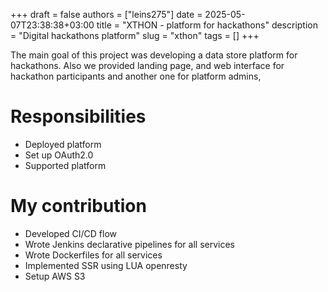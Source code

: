 +++ 
draft = false
authors = ["leins275"]
date = 2025-05-07T23:38:38+03:00
title = "XTHON - platform for hackathons"
description = "Digital hackathons platform"
slug = "xthon"
tags = []
+++

The main goal of this project was developing a data store platform for hackathons. Also we provided landing page, and web interface for hackathon participants and another one for platform admins,

# Responsibilities
- Deployed platform
- Set up OAuth2.0
- Supported platform
# My contribution
- Developed CI/CD flow
- Wrote Jenkins declarative pipelines for all services
- Wrote Dockerfiles for all services
- Implemented SSR using LUA openresty
- Setup AWS S3